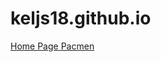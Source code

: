 # keljs18.github.io
<a href="https://keljs18.github.io/Pages-Portfolio-project.io/"> Home Page </a>
<a href="https://keljs18.github.io/pacmen-factory/"> Pacmen </a>
